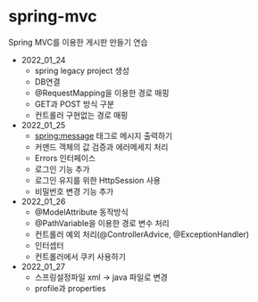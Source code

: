 # spring-mvc

Spring MVC를 이용한 게시판 만들기 연습
* 2022_01_24
   * spring legacy project 생성
   * DB연결
   * @RequestMapping을 이용한 경로 매핑
   * GET과 POST 방식 구분
   * 컨트롤러 구현없는 경로 매핑
* 2022_01_25
   * <spring:message> 태그로 메시지 출력하기 
   * 커맨드 객체의 값 검증과 에러메세지 처리
   * Errors 인터페이스 
   * 로그인 기능 추가 
   * 로그인 유지를 위한 HttpSession 사용
   * 비밀번호 변경 기능 추가
* 2022_01_26
   * @ModelAttribute 동작방식
   * @PathVariable을 이용한 경로 변수 처리
   * 컨트롤러 예외 처리(@ControllerAdvice, @ExceptionHandler)
   * 인터셉터
   * 컨트롤러에서 쿠키 사용하기
* 2022_01_27
   * 스프링설정파일 xml -> java 파일로 변경
   * profile과 properties
